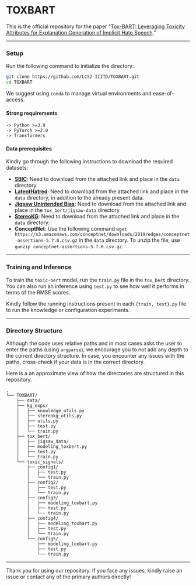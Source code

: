 # TOXBART

This is the official repository for the paper "[Tox-BART: Leveraging Toxicity Attributes for Explanation Generation of Implicit Hate Speech](https://arxiv.org/abs/2406.03953)."

---

### Setup
Run the following command to initialize the directory:
```bash
git clone https://github.com/LCS2-IIITD/TOXBART.git
cd TOXBART
```
We suggest using `conda` to manage virtual environments and ease-of-access.

#### Strong requirements
```
-> Python >=3.9
-> PyTorch >=2.0
-> Transformers
```

#### Data prerequisites
Kindly go through the following instructions to download the required datasets:
- **[SBIC](https://maartensap.com/social-bias-frames/index.html)**: Need to download from the attached link and place in the `data` directory.
- **[LatentHatred](https://github.com/SALT-NLP/implicit-hate)**: Need to download from the attached link and place in the `data` directory, in addition to the already present data.
- **[Jigsaw Unintended Bias](https://www.kaggle.com/c/jigsaw-unintende:d-bias-in-toxicity-classification)**: Need to download from the attached link and place in the `tox_bert/jigsaw-data` directory.
- **[StereoKG](https://github.com/uds-lsv/StereoKG)**: Need to download from the attached link and place in the `data` directory.
- **ConceptNet**: Use the following command `wget https://s3.amazonaws.com/conceptnet/downloads/2019/edges/conceptnet-assertions-5.7.0.csv.gz` in the `data` directory. To unzip the file, use `gunzip conceptnet-assertions-5.7.0.csv.gz`.

---

### Training and Inference
To train the `toxic-bert` model, run the `train.py` file in the `tox_bert` directory. You can also run an inference using `test.py` to see how well it performs in terms of the RMSE scores.

Kindly follow the running instructions present in each `{train, test}.py` file to run the knowledge or configuration experiments.

---

### Directory Structure
Although the code uses relative paths and in most cases asks the user to enter the paths (using `argparse`), we encourage you to not add any depth to the current directory structure. In case, you encounter any issues with the paths, cross-check if your data is in the correct directory.

Here is a an approximate view of how the directories are structured in this repository.

```
.
└── TOXBART/
    ├── data/
    ├── kg_exps/
    │   ├── knowledge_utils.py
    │   ├── stereokg_utils.py
    │   ├── utils.py
    │   ├── test.py
    │   └── train.py
    ├── tox_bert/
    │   ├── jigsaw_data/
    │   ├── modeling_toxbert.py
    │   ├── test.py
    │   └── train.py
    └── toxic_signals/
        ├── config1/
        │   ├── test.py
        │   └── train.py
        ├── config2/
        │   ├── test.py
        │   └── train.py    
        ├── config3/
        │   ├── modeling_toxbart.py
        │   ├── test.py
        │   └── train.py
        ├── config4/
        │   ├── modeling_toxbart.py
        │   ├── test.py
        │   └── train.py
        └── config5/
            ├── modeling_toxbart.py
            ├── test.py
            └── train.py
```

---

Thank you for using our repository. If you face any issues, kindly raise an issue or contact any of the primary authors directly!